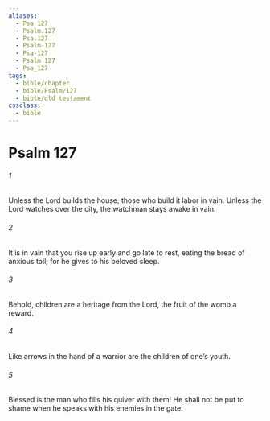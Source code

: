 ```yaml
---
aliases:
  - Psa 127
  - Psalm.127
  - Psa.127
  - Psalm-127
  - Psa-127
  - Psalm_127
  - Psa_127
tags:
  - bible/chapter
  - bible/Psalm/127
  - bible/old testament
cssclass:
  - bible
---
```


# Psalm 127

###### 1
Unless the Lord builds the house, those who build it labor in vain. Unless the Lord watches over the city, the watchman stays awake in vain.
###### 2
It is in vain that you rise up early and go late to rest, eating the bread of anxious toil; for he gives to his beloved sleep.
###### 3
Behold, children are a heritage from the Lord, the fruit of the womb a reward.
###### 4
Like arrows in the hand of a warrior are the children of one’s youth.
###### 5
Blessed is the man who fills his quiver with them! He shall not be put to shame when he speaks with his enemies in the gate.


